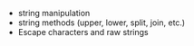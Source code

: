 - string manipulation
- string methods (upper, lower, split, join, etc.)
- Escape characters and raw strings